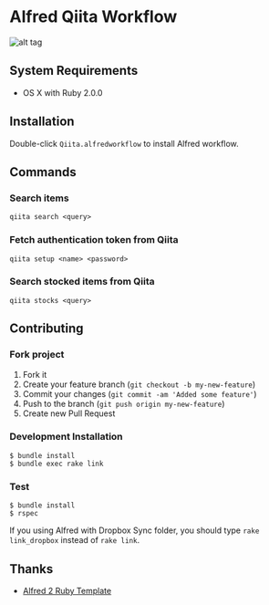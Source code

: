 # Alfred Qiita Workflow

![alt tag](https://raw.github.com/oame/alfred-qiita-workflow/master/screenshots/qiita-workflow.png)

## System Requirements

- OS X with Ruby 2.0.0

## Installation

Double-click `Qiita.alfredworkflow` to install Alfred workflow.

## Commands

### Search items

```
qiita search <query>
```

### Fetch authentication token from Qiita

```
qiita setup <name> <password>
```

### Search stocked items from Qiita

```
qiita stocks <query>
```

## Contributing

### Fork project

1. Fork it
2. Create your feature branch (`git checkout -b my-new-feature`)
3. Commit your changes (`git commit -am 'Added some feature'`)
4. Push to the branch (`git push origin my-new-feature`)
5. Create new Pull Request

### Development Installation

```
$ bundle install
$ bundle exec rake link
```

### Test
```
$ bundle install
$ rspec
```

If you using Alfred with Dropbox Sync folder, you should type `rake link_dropbox` instead of `rake link`.

## Thanks

- [Alfred 2 Ruby Template](https://github.com/zhaocai/alfred2-ruby-template)